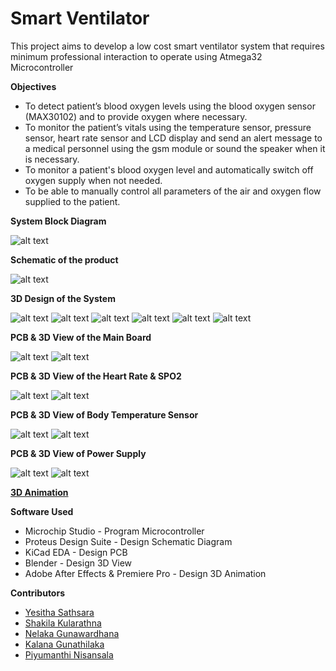 # Smart Ventilator

This project aims to develop a low cost smart ventilator system that requires minimum professional interaction to operate using Atmega32 Microcontroller

**Objectives**

- To detect patient’s blood oxygen levels using the blood oxygen sensor (MAX30102)  and to provide oxygen where necessary.
- To monitor the patient’s vitals using the temperature sensor, pressure sensor, heart rate sensor and LCD display and send an alert message to a medical personnel using the gsm module or sound the speaker when it is necessary.
- To monitor a patient's blood oxygen level and automatically switch off oxygen supply when not needed.
- To be able to manually control all parameters of the air and oxygen flow supplied to the patient.

**System Block Diagram**

![alt text](https://github.com/yesitha/Smart-Ventilator/blob/main/SmartVentilator%20ReadmeAssets/SystemBlockDiagram.png?raw=true)

**Schematic of the product**

![alt text](https://github.com/yesitha/Smart-Ventilator/blob/main/SmartVentilator%20ReadmeAssets/SchematicOfProject.png?raw=true)

**3D Design of the System**

![alt text](https://github.com/yesitha/Smart-Ventilator/blob/main/SmartVentilator%20ReadmeAssets/3Dview1.png?raw=true)
![alt text](https://github.com/yesitha/Smart-Ventilator/blob/main/SmartVentilator%20ReadmeAssets/3DView2.png?raw=true)
![alt text](https://github.com/yesitha/Smart-Ventilator/blob/main/SmartVentilator%20ReadmeAssets/3DView3.png?raw=true)
![alt text](https://github.com/yesitha/Smart-Ventilator/blob/main/SmartVentilator%20ReadmeAssets/3DView4.png?raw=true)
![alt text](https://github.com/yesitha/Smart-Ventilator/blob/main/SmartVentilator%20ReadmeAssets/3DView5.png?raw=true)
![alt text](https://github.com/yesitha/Smart-Ventilator/blob/main/SmartVentilator%20ReadmeAssets/3DView6.png?raw=true)

**PCB & 3D View of the Main Board**

![alt text](https://github.com/yesitha/Smart-Ventilator/blob/main/SmartVentilator%20ReadmeAssets/PCBoftheMainBoard.png?raw=true)
![alt text](https://github.com/yesitha/Smart-Ventilator/blob/main/SmartVentilator%20ReadmeAssets/3DViewoftheMainBoard.png?raw=true)


**PCB & 3D View of the Heart Rate & SPO2**

![alt text](https://github.com/yesitha/Smart-Ventilator/blob/main/SmartVentilator%20ReadmeAssets/PCBofHeartRate&SPO2.png?raw=true)
![alt text](https://github.com/yesitha/Smart-Ventilator/blob/main/SmartVentilator%20ReadmeAssets/3DViewofHeartRate&SPO2.png?raw=true)


**PCB & 3D View of Body Temperature Sensor**

![alt text](https://github.com/yesitha/Smart-Ventilator/blob/main/SmartVentilator%20ReadmeAssets/PCBofBodyTemperatureSensor.png?raw=true)
![alt text](https://github.com/yesitha/Smart-Ventilator/blob/main/SmartVentilator%20ReadmeAssets/3DViewofBodyTemperatureSensor.png?raw=true)


**PCB & 3D View of Power Supply**

![alt text](https://github.com/yesitha/Smart-Ventilator/blob/main/SmartVentilator%20ReadmeAssets/PCBofPowerSupply.png?raw=true)
![alt text](https://github.com/yesitha/Smart-Ventilator/blob/main/SmartVentilator%20ReadmeAssets/3DviewofPowerSupply.png?raw=true)


[**3D Animation**](https://dms.uom.lk/s/HgEqCMnCMRMiKYt)

**Software Used**

- Microchip Studio - Program Microcontroller
- Proteus Design Suite - Design Schematic Diagram
- KiCad EDA - Design PCB
- Blender - Design 3D View
- Adobe After Effects & Premiere Pro - Design 3D Animation

**Contributors**

- [Yesitha Sathsara](https://github.com/yesitha)
- [Shakila Kularathna](https://github.com/shakila2030)
- [Nelaka Gunawardhana](https://github.com/NelakaGunawardhana)
- [Kalana Gunathilaka](https://github.com/KalanaLakshan)
- [Piyumanthi Nisansala](https://github.com/piyumanthiNisansala)


